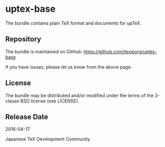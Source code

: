# uptex-base

The bundle contains plain TeX format and documents for upTeX.

## Repository

The bundle is maintained on GitHub:
https://github.com/texjporg/uptex-base

If you have issues, please let us know from the above page.

## License

The bundle may be distributed and/or modified under the terms of
the 3-clause BSD license (see LICENSE).

## Release Date

2016-04-17

Japanese TeX Development Community
